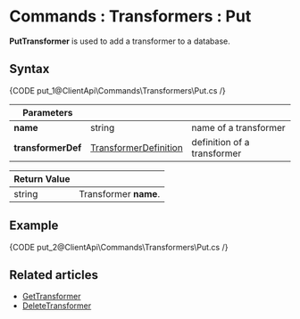 # Commands : Transformers : Put

**PutTransformer** is used to add a transformer to a database.

## Syntax

{CODE put_1@ClientApi\Commands\Transformers\Put.cs /}

| Parameters | | |
| ------------- | ------------- | ----- |
| **name** | string | name of a transformer |
| **transformerDef** | [TransformerDefinition](../../../glossary/transformer-definition) | definition of a transformer |

| Return Value | |
| ------------- | ----- |
| string | Transformer **name**. |

## Example

{CODE put_2@ClientApi\Commands\Transformers\Put.cs /}

## Related articles

- [GetTransformer](../../../client-api/commands/transformers/get)  
- [DeleteTransformer](../../../client-api/commands/transformers/delete)  